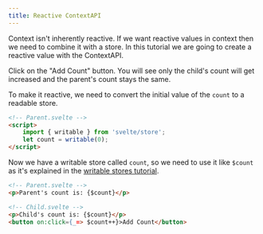 ```yaml
---
title: Reactive ContextAPI
---
```


Context isn't inherently reactive. If we want reactive values in context then we need to combine it with a store. In this tutorial we are going to create a reactive value with the ContextAPI.

Click on the "Add Count" button. You will see only the child's count will get increased and the parent's count stays the same.

To make it reactive, we need to convert the initial value of the `count` to a readable store.

```HTML
<!-- Parent.svelte -->
<script>
	import { writable } from 'svelte/store';
	let count = writable(0);
</script>
```

Now we have a writable store called `count`, so we need to use it like `$count` as it's explained in the [writable stores tutorial](https://svelte.dev/tutorial/writable-stores).

```HTML
<!-- Parent.svelte -->
<p>Parent's count is: {$count}</p>

<!-- Child.svelte -->
<p>Child's count is: {$count}</p>
<button on:click={_=> $count++}>Add Count</button>
```
